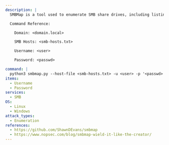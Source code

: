 ```yaml
---
description: |
  SMBMap is a tool used to enumerate SMB share drives, including listing share drive permissions, share contents, upload/download functionality, file name enumeration, and remote command execution. The following command will enumerate a list of SMB hosts for accessible SMB shares, both local and mapped drives, using valid credentials.

  Command Reference:

  	Domain: <domain.local>

  	SMB Hosts: <smb-hosts.txt>

  	Username: <user>

  	Password: <passwd>

command: |
  python3 smbmap.py --host-file <smb-hosts.txt> -u <user> -p '<passwd>' -d <domain.local> -L
items:
  - Username
  - Password
services:
  - SMB
OS:
  - Linux
  - Windows
attack_types:
  - Enumeration
references:
  - https://github.com/ShawnDEvans/smbmap
  - https://www.nopsec.com/blog/smbmap-wield-it-like-the-creator/
---
```

